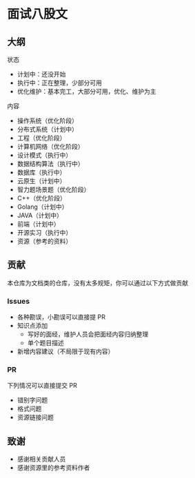 # 面试八股文

## 大纲

状态
* 计划中：还没开始
* 执行中：正在整理，少部分可用
* 优化维护：基本完工，大部分可用，优化、维护为主

内容
* 操作系统（优化阶段）
* 分布式系统（计划中）
* 工程（优化阶段）
* 计算机网络（优化阶段）
* 设计模式（执行中）
* 数据结构算法（执行中）
* 数据库（执行中）
* 云原生（计划中）
* 智力题场景题（优化阶段）
* C++（优化阶段）
* Golang（计划中）
* JAVA（计划中）
* 前端（计划中）
* 开源实习（执行中）
* 资源（参考的资料）

## 贡献

本仓库为文档类的仓库，没有太多规矩，你可以通过以下方式做贡献

### Issues

* 各种勘误，小勘误可以直接提 PR
* 知识点添加
  * 写好的面经，维护人员会把面经内容归纳整理
  * 单个题目描述
* 新增内容建议（不局限于现有内容）

### PR
下列情况可以直接提交 PR
* 错别字问题
* 格式问题
* 资源链接问题

## 致谢

* 感谢相关贡献人员
* 感谢资源里的参考资料作者